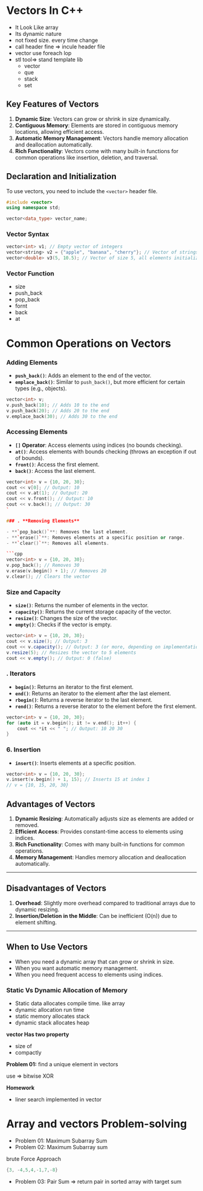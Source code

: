 # Vectors In C++

- It Look Like array
- Its dynamic nature
- not fixed size. every time change
- call header fine ⇒ incule header file <vector>
- vector use foreach lop
- stl tool⇒ stand template lib
  - vector
  - que
  - stack
  - set

## Key Features of Vectors

1. **Dynamic Size**: Vectors can grow or shrink in size dynamically.
2. **Contiguous Memory**: Elements are stored in contiguous memory locations, allowing efficient access.
3. **Automatic Memory Management**: Vectors handle memory allocation and deallocation automatically.
4. **Rich Functionality**: Vectors come with many built-in functions for common operations like insertion, deletion, and traversal.

## Declaration and Initialization

To use vectors, you need to include the `<vector>` header file.

```cpp
#include <vector>
using namespace std;

vector<data_type> vector_name;
```

### Vector Syntax

```cpp
vector<int> v1; // Empty vector of integers
vector<string> v2 = {"apple", "banana", "cherry"}; // Vector of strings
vector<double> v3(5, 10.5); // Vector of size 5, all elements initialized to 10.5
```

### Vector Function

- size
- push_back
- pop_back
- fornt
- back
- at

# **Common Operations on Vectors**

### **Adding Elements**

- **`push_back()`**: Adds an element to the end of the vector.
- **`emplace_back()`**: Similar to `push_back()`, but more efficient for certain types (e.g., objects).

```cpp
vector<int> v;
v.push_back(10); // Adds 10 to the end
v.push_back(20); // Adds 20 to the end
v.emplace_back(30); // Adds 30 to the end
```

### **Accessing Elements**

- **`[]` Operator**: Access elements using indices (no bounds checking).
- **`at()`**: Access elements with bounds checking (throws an exception if out of bounds).
- **`front()`**: Access the first element.
- **`back()`**: Access the last element.

````cpp
vector<int> v = {10, 20, 30};
cout << v[0]; // Output: 10
cout << v.at(1); // Output: 20
cout << v.front(); // Output: 10
cout << v.back(); // Output: 30
`

### . **Removing Elements**

- **`pop_back()`**: Removes the last element.
- **`erase()`**: Removes elements at a specific position or range.
- **`clear()`**: Removes all elements.

```cpp
vector<int> v = {10, 20, 30};
v.pop_back(); // Removes 30
v.erase(v.begin() + 1); // Removes 20
v.clear(); // Clears the vector
````

### **Size and Capacity**

- **`size()`**: Returns the number of elements in the vector.
- **`capacity()`**: Returns the current storage capacity of the vector.
- **`resize()`**: Changes the size of the vector.
- **`empty()`**: Checks if the vector is empty.

```csharp
vector<int> v = {10, 20, 30};
cout << v.size(); // Output: 3
cout << v.capacity(); // Output: 3 (or more, depending on implementation)
v.resize(5); // Resizes the vector to 5 elements
cout << v.empty(); // Output: 0 (false)
```

### . **Iterators**

- **`begin()`**: Returns an iterator to the first element.
- **`end()`**: Returns an iterator to the element after the last element.
- **`rbegin()`**: Returns a reverse iterator to the last element.
- **`rend()`**: Returns a reverse iterator to the element before the first element.

```cpp
vector<int> v = {10, 20, 30};
for (auto it = v.begin(); it != v.end(); it++) {
    cout << *it << " "; // Output: 10 20 30
}
```

### 6. **Insertion**

- **`insert()`**: Inserts elements at a specific position.

```cpp
vector<int> v = {10, 20, 30};
v.insert(v.begin() + 1, 15); // Inserts 15 at index 1
// v = {10, 15, 20, 30}
```

## Advantages of Vectors

1. **Dynamic Resizing**: Automatically adjusts size as elements are added or removed.
2. **Efficient Access**: Provides constant-time access to elements using indices.
3. **Rich Functionality**: Comes with many built-in functions for common operations.
4. **Memory Management**: Handles memory allocation and deallocation automatically.

---

## Disadvantages of Vectors

1. **Overhead**: Slightly more overhead compared to traditional arrays due to dynamic resizing.
2. **Insertion/Deletion in the Middle**: Can be inefficient (O(n)) due to element shifting.

---

## When to Use Vectors

- When you need a dynamic array that can grow or shrink in size.
- When you want automatic memory management.
- When you need frequent access to elements using indices.

### Static Vs Dynamic Allocation of Memory

- Static data allocates compile time. like array
- dynamic allocation run time
- static memory allocates stack
- dynamic stack allocates heap

**vector Has two property**

- size of
- compactly

**Problem 01:** find a unique element in vectors

use ⇒ bitwise XOR

**Homework**

- liner search implemented in vector

# Array and vectors Problem-solving

- Problem 01: Maximum Subarray Sum
- Problem 02: Maximum Subarray sum

brute Force Approach

```cpp
{3, -4,5,4,-1,7,-8}
```

- Problem 03: Pair Sum ⇒ return pair in sorted array with target sum
